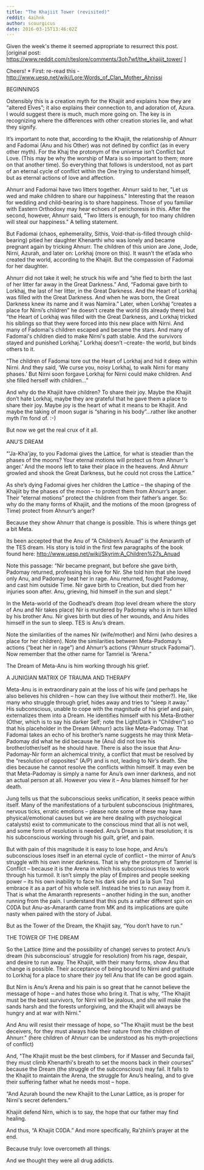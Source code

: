 ```yaml
---
title: "The Khajiit Tower (revisited)"
reddit: 4aihnk
author: scourgicus
date: 2016-03-15T13:46:02Z
---
```


Given the week's theme it seemed appropriate to resurrect this post. [original post:  https://www.reddit.com/r/teslore/comments/3oh7wf/the_khajiit_tower/ ]

Cheers!
*
First: re-read this - http://www.uesp.net/wiki/Lore:Words_of_Clan_Mother_Ahnissi

BEGINNINGS

Ostensibly this is a creation myth for the Khajiit and explains how they are “altered Elves”; it also explains their connection to, and adoration of, Azura. I would suggest there is much, much more going on. The key is in recognizing where the differences with other creation stories lie, and what they signify.

It’s important to note that, according to the Khajiit, the relationship of Ahnurr and Fadomai (Anu and his Other) was not defined by conflict (as in every other myth). For the Khaj the protonym of the universe isn’t Conflict but Love. (This may be why the worship of Mara is so important to them; more on that another time). So everything that follows is understood, not as part of an eternal cycle of conflict within the One trying to understand himself, but as eternal actions of love and affection.

Ahnurr and Fadomai have two litters together. Ahnurr said to her, "Let us wed and make children to share our happiness." Interesting that the reason for wedding and child-bearing is to share happiness. Those of you familiar with Eastern Orthodoxy may hear echoes of perichoresis in this. After the second, however, Ahnurr said, "Two litters is enough, for too many children will steal our happiness." A telling statement.

But Fadomai (chaos, ephemerality, Sithis, Void-that-is-filled through child-bearing) pitied her daughter Khenarthi who was lonely and became pregnant again by tricking Ahnurr. The children of this union are Jone, Jode, Nirni, Azurah, and later on: Lorkhaj (more on this). It wasn’t the et’ada who created the world, according to the Khajiit. But the compassion of Fadomai for her daughter.

Ahnurr did not take it well; he struck his wife and “she fled to birth the last of her litter far away in the Great Darkness.” And, “Fadomai gave birth to Lorkhaj, the last of her litter, in the Great Darkness. And the Heart of Lorkhaj was filled with the Great Darkness. And when he was born, the Great Darkness knew its name and it was Namiira.” Later, when Lorkhaj “creates a place for Nirni’s children” he doesn’t create the world (its already there) but “the Heart of Lorkhaj was filled with the Great Darkness, and Lorkhaj tricked his siblings so that they were forced into this new place with Nirni. And many of Fadomai's children escaped and became the stars. And many of Fadomai's children died to make Nirni's path stable. And the survivors stayed and punished Lorkhaj.” Lorkhaj doesn’t –create- the world, but binds others to it.

“The children of Fadomai tore out the Heart of Lorkhaj and hid it deep within Nirni. And they said, ‘We curse you, noisy Lorkhaj, to walk Nirni for many phases.’ But Nirni soon forgave Lorkhaj for Nirni could make children. And she filled herself with children…”

And why do the Khajiit have children? To share their joy. Maybe the Khajiit don’t hate Lorkhaj, maybe they are grateful that he gave them a place to share their joy. Maybe joy is the heart of what it means to be Khajiit. And maybe the taking of moon sugar is “sharing in his body”…rather like another myth I’m fond of. :-)

But now we get the real crux of it all.

ANU’S DREAM

"’Ja-Kha'jay, to you Fadomai gives the Lattice, for what is steadier than the phases of the moons? Your eternal motions will protect us from Ahnurr's anger.’ And the moons left to take their place in the heavens. And Ahnurr growled and shook the Great Darkness, but he could not cross the Lattice.”

As she’s dying Fadomai gives her children the Lattice – the shaping of the Khajiit by the phases of the moon – to protect them from Ahnurr’s anger. Their “eternal motions” protect the children from their father’s anger. So: why do the many forms of Khajiit, and the motions of the moon (progress of Time) protect from Ahnurr’s anger?

Because they show Ahnurr that change is possible. This is where things get a bit Meta.

Its been accepted that the Anu of “A Children’s Anuad” is the Amaranth of the TES dream. His story is told in the first few paragraphs of the book found here:
http://www.uesp.net/wiki/Skyrim:A_Children%27s_Anuad

Note this passage: “Nir became pregnant, but before she gave birth, Padomay returned, professing his love for Nir. She told him that she loved only Anu, and Padomay beat her in rage. Anu returned, fought Padomay, and cast him outside Time. Nir gave birth to Creation, but died from her injuries soon after. Anu, grieving, hid himself in the sun and slept.”

In the Meta-world of the Godhead’s dream (top level dream where the story of Anu and Nir takes place) Nir is murdered by Padomay who is in turn killed by his brother Anu. Nir gives birth but dies of her wounds, and Anu hides himself in the sun to sleep. TES is Anu’s dream.

Note the similarities of the names Nir (wife/mother) and Nirni (who desires a place for her children). Note the similarities between Meta-Padomay’s actions (“beat her in rage”) and Ahnurr’s actions (“Ahnurr struck Fadomai”). Now remember that the other name for Tamriel is “Arena.”

The Dream of Meta-Anu is him working through his grief.

A JUNIGIAN MATRIX OF TRAUMA AND THERAPY

Meta-Anu is in extraordinary pain at the loss of his wife (and perhaps he also believes his children – how can they live without their mother?). He, like many who struggle through grief, hides away and tries to “sleep it away.” His subconscious, unable to cope with the magnitude of his grief and pain, externalizes them into a Dream. He identifies himself with his Meta-Brother (Other, which is to say his darker Self; note the Light/Dark in “Children”) so that his placeholder in the Dream (Ahnurr) acts like Meta-Padomay. That Fadomai takes an echo of his brother’s name suggests he may think Meta-Padomay did what he did because he (Anu) did not love his brother/other/self as he should have. There is also the issue that Anu-Padomay-Nir form an alchemical trinity, a conflict that must be resolved by the “resolution of opposites” (A/P) and is not, leading to Nir’s death. She dies because he cannot resolve the conflicts within himself. It may even be that Meta-Padomay is simply a name for Anu’s own inner darkness, and not an actual person at all. However you view it – Anu blames himself for her death.

Jung tells us that the subconscious seeks unification, it seeks peace within itself. Many of the manifestations of a turbulent subconscious (nightmares, nervous ticks, erratic emotions – please note some of these may have physical/emotional causes but we are here dealing with psychological catalysts) exist to communicate to the conscious mind that all is not well, and some form of resolution is needed. Anu’s Dream is that resolution; it is his subconscious working through his guilt, grief, and pain.

But with pain of this magnitude it is easy to lose hope, and Anu’s subconscious loses itself in an eternal cycle of conflict – the mirror of Anu’s struggle with his own inner darkness. That is why the protonym of Tamriel is Conflict – because it is the Arena in which his subconscious tries to work through his turmoil. It isn’t simply the play of Empires and people seeking power – its his own inability to face his dark side and (a la Sun Tzu) embrace it as a part of his whole self. Instead he tries to run away from it. That is what the Amaranth represents – another hiding in the sun, another running from the pain. I understand that this puts a rather different spin on C0DA but Anu-as-Amaranth came from MK and its implications are quite nasty when paired with the story of Jubal.

But as the Tower of the Dream, the Khajiit say, “You don’t have to run.”

THE TOWER OF THE DREAM

So the Lattice (time and the possibility of change) serves to protect Anu’s dream (his subconscious’ struggle for resolution) from his rage, despair, and desire to run away. The Khajiit, with their many forms, show Anu that change is possible. Their acceptance of being bound to Nirni and gratitude to Lorkhaj for a place to share their joy tell Anu that life can be good again.

But Nirn is Anu’s Arena and his pain is so great that he cannot believe the message of hope – and hates those who bring it. That is why, “The Khajiit must be the best survivors, for Nirni will be jealous, and she will make the sands harsh and the forests unforgiving, and the Khajiit will always be hungry and at war with Nirni."

And Anu will resist their message of hope, so "The Khajiit must be the best deceivers, for they must always hide their nature from the children of Ahnurr." (here children of Ahnurr can be understood as his myth-projections of conflict)

And, "The Khajiit must be the best climbers, for if Masser and Secunda fail, they must climb Khenarthi's breath to set the moons back in their courses” because the Dream (the struggle of the subconscious) may fail. It falls to the Khajiit to maintain the Arena, the struggle for Anu’s healing, and to give their suffering father what he needs most – hope.

“And Azurah bound the new Khajiit to the Lunar Lattice, as is proper for Nirni's secret defenders.”

Khajiit defend Nirn, which is to say, the hope that our father may find healing.

And thus, “A Khajiit C0DA.” And more specifically, Ra’zhiin’s prayer at the end.

Because truly: love overcometh all things.

And we thought they were all drug addicts.
